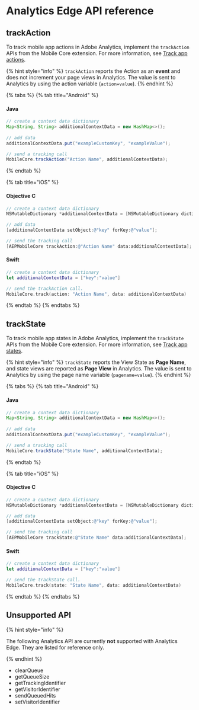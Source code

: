 # Analytics Edge API reference

## trackAction

To track mobile app actions in Adobe Analytics, implement the `trackAction` APIs from the Mobile Core extension. For more information, see [Track app actions](../mobile-core/mobile-core-api-reference.md#track-app-actions).

{% hint style="info" %}
`trackAction` reports the Action as an **event** and does not increment your page views in Analytics. The value is sent to Analytics by using the action variable \(`action=value`\).
{% endhint %}

{% tabs %}
{% tab title="Android" %}

#### Java

```java
// create a context data dictionary
Map<String, String> additionalContextData = new HashMap<>();
                                          
// add data
additionalContextData.put("exampleCustomKey", "exampleValue");

// send a tracking call
MobileCore.trackAction("Action Name", additionalContextData);
```

{% endtab %}

{% tab title="iOS" %}

#### Objective C

```objectivec
// create a context data dictionary
NSMutableDictionary *additionalContextData = [NSMutableDictionary dictionary];

// add data
[additionalContextData setObject:@"key" forKey:@"value"];

// send the tracking call
[AEPMobileCore trackAction:@"Action Name" data:additionalContextData];
```

#### Swift

```swift
// create a context data dictionary
let additionalContextData = ["key":"value"]

// send the trackAction call.
MobileCore.track(action: "Action Name", data: additionalContextData)
```

{% endtab %}
{% endtabs %}

## trackState

To track mobile app states in Adobe Analytics, implement the `trackState` APIs from the Mobile Core extension. For more information, see [Track app states](../mobile-core/mobile-core-api-reference.md#track-app-states-and-views).

{% hint style="info" %}
`trackState` reports the View State as **Page Name**, and state views are reported as **Page View** in Analytics. The value is sent to Analytics by using the page name variable \(`pagename=value`\).
{% endhint %}

{% tabs %}
{% tab title="Android" %}

#### Java

```java
// create a context data dictionary
Map<String, String> additionalContextData = new HashMap<>();
                                          
// add data
additionalContextData.put("exampleCustomKey", "exampleValue");

// send a tracking call
MobileCore.trackState("State Name", additionalContextData);
```

{% endtab %}

{% tab title="iOS" %}

#### Objective C

```objectivec
// create a context data dictionary
NSMutableDictionary *additionalContextData = [NSMutableDictionary dictionary];

// add data
[additionalContextData setObject:@"key" forKey:@"value"];

// send the tracking call
[AEPMobileCore trackState:@"State Name" data:additionalContextData];
```

#### Swift

```swift
// create a context data dictionary
let additionalContextData = ["key":"value"]

// send the trackState call.
MobileCore.track(state: "State Name", data: additionalContextData)
```

{% endtab %}
{% endtabs %}

## Unsupported API

{% hint style="info" %}

The following Analytics API are currently **not** supported with Analytics Edge. They are listed for reference only.

{% endhint %}

- clearQueue
- getQueueSize
- getTrackingIdentifier
- getVisitorIdentifier
- sendQueuedHits
- setVisitorIdentifier